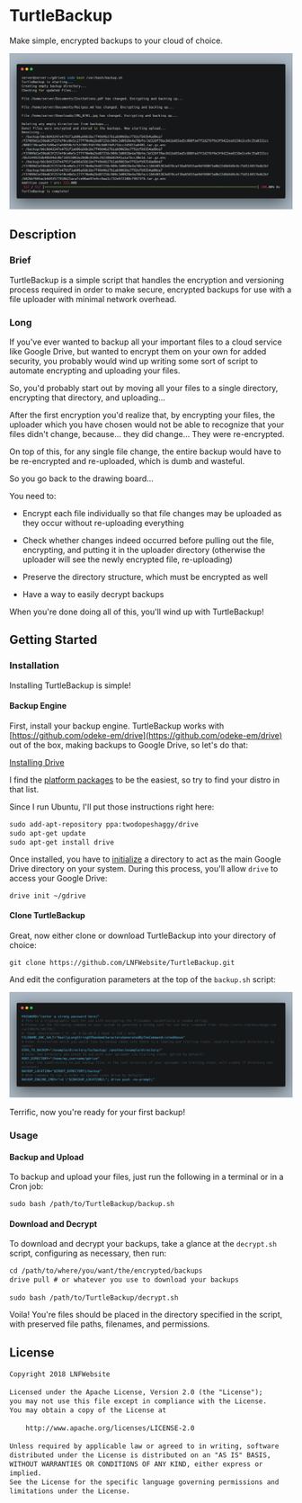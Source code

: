 # TurtleBackup

Make simple, encrypted backups to your cloud of choice.

![1](https://raw.githubusercontent.com/LNFWebsite/TurtleBackup/master/examples/1.jpg)

## Description

### Brief

TurtleBackup is a simple script that handles the encryption and versioning process required in order to make secure, encrypted backups for use with a file uploader with minimal network overhead.

### Long

If you've ever wanted to backup all your important files to a cloud service like Google Drive, but wanted to encrypt them on your own for added security, you probably would wind up writing some sort of script to automate encrypting and uploading your files.

So, you'd probably start out by moving all your files to a single directory, encrypting that directory, and uploading...

After the first encryption you'd realize that, by encrypting your files, the uploader which you have chosen would not be able to recognize that your files didn't change, because... they did change... They were re-encrypted.

On top of this, for any single file change, the entire backup would have to be re-encrypted and re-uploaded, which is dumb and wasteful.

So you go back to the drawing board...

You need to:

- Encrypt each file individually so that file changes may be uploaded as they occur without re-uploading everything

- Check whether changes indeed occurred before pulling out the file, encrypting, and putting it in the uploader directory (otherwise the uploader will see the newly encrypted file, re-uploading)

- Preserve the directory structure, which must be encrypted as well

- Have a way to easily decrypt backups

When you're done doing all of this, you'll wind up with TurtleBackup!

## Getting Started

### Installation

Installing TurtleBackup is simple!

#### Backup Engine

First, install your backup engine. TurtleBackup works with [https://github.com/odeke-em/drive](https://github.com/odeke-em/drive) out of the box, making backups to Google Drive, so let's do that:

[Installing Drive](https://github.com/odeke-em/drive#installing)

I find the [platform packages](https://github.com/odeke-em/drive/blob/master/platform_packages.md) to be the easiest, so try to find your distro in that list.

Since I run Ubuntu, I'll put those instructions right here:

```
sudo add-apt-repository ppa:twodopeshaggy/drive
sudo apt-get update
sudo apt-get install drive
```

Once installed, you have to [initialize](https://github.com/odeke-em/drive#initializing) a directory to act as the main Google Drive directory on your system. During this process, you'll allow `drive` to access your Google Drive:

```
drive init ~/gdrive
```

#### Clone TurtleBackup

Great, now either clone or download TurtleBackup into your directory of choice:

```
git clone https://github.com/LNFWebsite/TurtleBackup.git
```

And edit the configuration parameters at the top of the `backup.sh` script:

![2](https://raw.githubusercontent.com/LNFWebsite/TurtleBackup/master/examples/2.jpg)

Terrific, now you're ready for your first backup!

### Usage

#### Backup and Upload

To backup and upload your files, just run the following in a terminal or in a Cron job:

```
sudo bash /path/to/TurtleBackup/backup.sh
```

#### Download and Decrypt

To download and decrypt your backups, take a glance at the `decrypt.sh` script, configuring as necessary, then run:

```
cd /path/to/where/you/want/the/encrypted/backups
drive pull # or whatever you use to download your backups

sudo bash /path/to/TurtleBackup/decrypt.sh
```

Voila! You're files should be placed in the directory specified in the script, with preserved file paths, filenames, and permissions.

## License

```
Copyright 2018 LNFWebsite

Licensed under the Apache License, Version 2.0 (the "License");
you may not use this file except in compliance with the License.
You may obtain a copy of the License at

    http://www.apache.org/licenses/LICENSE-2.0

Unless required by applicable law or agreed to in writing, software
distributed under the License is distributed on an "AS IS" BASIS,
WITHOUT WARRANTIES OR CONDITIONS OF ANY KIND, either express or implied.
See the License for the specific language governing permissions and
limitations under the License.
```
